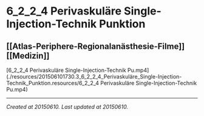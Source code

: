 # 6_2_2_4 Perivaskuläre Single-Injection-Technik Punktion
 [[Atlas-Periphere-Regionalanästhesie-Filme]] [[Medizin]] 
---



[6\_2\_2\_4 Perivaskuläre Single-Injection-Technik Pu.mp4](./resources/201506101730.3_6_2_2_4_Perivaskuläre_Single-Injection-Technik_Punktion.resources/6_2_2_4 Perivaskuläre Single-Injection-Technik Pu.mp4)

---

_Created at 20150610._
_Last updated at 20150610._



